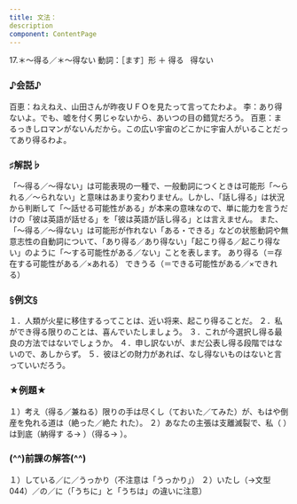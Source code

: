 ```yaml
---
title: 文法：
description
component: ContentPage
---
```



17.＊～得る／＊～得ない
動詞：［ます］形 ＋ 得る
                             得ない

### ♪会話♪
百恵：ねえねえ、山田さんが昨夜ＵＦＯを見たって言ってたわよ。
李：あり得ないよ。でも、嘘を付く男じゃないから、あいつの目の錯覚だろう。
百恵：まるっきしロマンがないんだから。この広い宇宙のどこかに宇宙人がいることだってあり得るわよ。

### ♯解説♭
「～得る／～得ない」は可能表現の一種で、一般動詞につくときは可能形「～られる／～られない」と意味はあまり変わりません。しかし、「話し得る」は状況から判断して「～話せる可能性がある」が本来の意味なので、単に能力を言うだけの「彼は英語が話せる」を「彼は英語が話し得る」とは言えません。
また、「～得る／～得ない」は可能形が作れない「ある・できる」などの状態動詞や無意志性の自動詞について、「あり得る／あり得ない」「起こり得る／起こり得ない」のように「～する可能性がある／ない」ことを表します。
あり得る（＝存在する可能性がある／×あれる） できうる（＝できる可能性がある／×できれる）

### §例文§
１．人類が火星に移住するってことは、近い将来、起こり得ることだ。
２．私ができ得る限りのことは、喜んでいたしましょう。
３．これが今選択し得る最良の方法ではないでしょうか。
４．申し訳ないが、まだ公表し得る段階ではないので、あしからず。
５．彼ほどの財力があれば、なし得ないものはないと言っていいだろう。

### ★例題★
１）考え（得る／兼ねる）限りの手は尽くし（ておいた／てみた）が、もはや倒産を免れる道は（絶った／絶た れた）。
２）あなたの主張は支離滅裂で、私（ ）は到底（納得す る→ ）（得る→ ）。

### (^^)前課の解答(^^)
１）している／に／うっかり（不注意は「うっかり」）
２）いたし（→文型044）／の／に（「うちに」と「うちは」の違いに注意）
